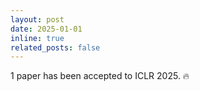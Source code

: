 ```yaml
---
layout: post
date: 2025-01-01
inline: true
related_posts: false
---
```


1 paper has been accepted to ICLR 2025. :fire:
